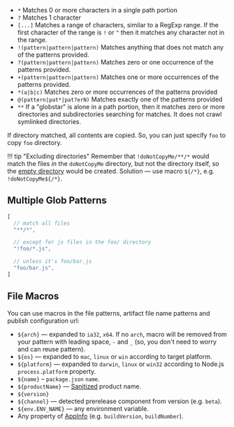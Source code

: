 * `*` Matches 0 or more characters in a single path portion
* `?` Matches 1 character
* `[...]` Matches a range of characters, similar to a RegExp range.
  If the first character of the range is `!` or `^` then it matches
  any character not in the range.
* `!(pattern|pattern|pattern)` Matches anything that does not match
  any of the patterns provided.
* `?(pattern|pattern|pattern)` Matches zero or one occurrence of the
  patterns provided.
* `+(pattern|pattern|pattern)` Matches one or more occurrences of the
  patterns provided.
* `*(a|b|c)` Matches zero or more occurrences of the patterns provided
* `@(pattern|pat*|pat?erN)` Matches exactly one of the patterns
  provided
* `**` If a "globstar" is alone in a path portion, then it matches
  zero or more directories and subdirectories searching for matches.
  It does not crawl symlinked directories.

If directory matched, all contents are copied. So, you can just specify `foo` to copy `foo` directory.

!!! tip "Excluding directories"
    Remember that `!doNotCopyMe/**/*` would match the files *in* the `doNotCopyMe` directory, but not the directory itself, so the [empty directory](https://github.com/gulpjs/gulp/issues/165#issuecomment-32613179) would be created.
    Solution — use macro `${/*}`, e.g. `!doNotCopyMe${/*}`.

## Multiple Glob Patterns
 ```js
 [
   // match all files
   "**/*",

   // except for js files in the foo/ directory
   "!foo/*.js",

   // unless it's foo/bar.js
   "foo/bar.js",
 ]
 ```

## File Macros

You can use macros in the file patterns, artifact file name patterns and publish configuration url:

* `${arch}` — expanded to `ia32`, `x64`. If no `arch`, macro will be removed from your pattern with leading space, `-` and `_` (so, you don't need to worry and can reuse pattern).
* `${os}` — expanded to `mac`, `linux` or `win` according to target platform.
* `${platform}` — expanded to `darwin`, `linux` or `win32` according to Node.js `process.platform` property.
* `${name}` – `package.json` `name`.
* `${productName}` — [Sanitized](https://www.npmjs.com/package/sanitize-filename) product name.
* `${version}`
* `${channel}` — detected prerelease component from version (e.g. `beta`).
* `${env.ENV_NAME}` — any environment variable.
* Any property of [AppInfo](api/electron-builder.md#AppInfo) (e.g. `buildVersion`, `buildNumber`).
